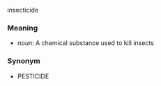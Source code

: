 insecticide
### Meaning
+ _noun_: A chemical substance used to kill insects

### Synonym

+ PESTICIDE


